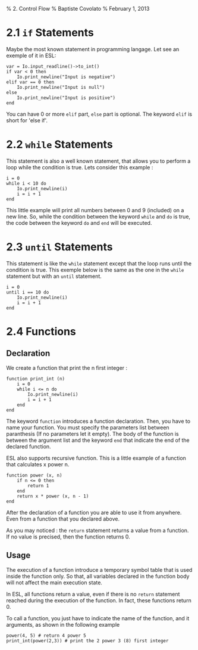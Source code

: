 % 2. Control Flow
% Baptiste Covolato
% February 1, 2013

2.1 `if` Statements
===================

Maybe the most known statement in programming langage. Let see an exemple of it in ESL:

    var = Io.input_readline()->to_int()
    if var < 0 then
        Io.print_newline("Input is negative")
    elif var == 0 then
        Io.print_newline("Input is null")
    else
        Io.print_newline("Input is positive")
    end

You can have 0 or more `elif` part, `else` part is optional. The keyword `elif` is short for 'else if'.

2.2 `while` Statements
======================

This statement is also a well known statement, that allows you to perform a loop while the condition is true.
Lets consider this example :

    i = 0
    while i < 10 do
        Io.print_newline(i)
        i = i + 1
    end

This little example will print all numbers between 0 and 9 (included) on a new line.
So, while the condition between the keyword `while` and `do` is true, the code between the keyword `do` and `end` will be executed.

2.3 `until` Statements
======================

This statement is like the `while` statement except that the loop runs until the condition is true.
This exemple below is the same as the one in the `while` statement but with an `until` statement.

    i = 0
    until i == 10 do
        Io.print_newline(i)
        i = i + 1
    end

2.4 Functions
=============

Declaration
-----------

We create a function that print the n first integer :

    function print_int (n)
        i = 0
        while i <= n do
            Io.print_newline(i)
            i = i + 1
        end
    end

The keyword `function` introduces a function declaration. Then, you have to name your function.
You must specify the parameters list between paranthesis (If no parameters let it empty). The
body of the function is between the argument list and the keyword `end` that indicate the end
of the declared function.

ESL also supports recursive function. This is a little example of a function
that calculates x power n.

    function power (x, n)
        if n <= 0 then
            return 1
        end
        return x * power (x, n - 1)
    end

After the declaration of a function you are able to use it from anywhere. Even from
a function that you declared above.

As you may noticed : the `return` statement returns a value from a function. If
no value is precised, then the function returns 0.

Usage
-----

The execution of a function introduce a temporary symbol table that is used inside the
function only. So that, all variables declared in the function body will not affect
the main execution state.

In ESL, all functions return a value, even if there is no `return` statement reached
during the execution of the function. In fact, these functions return 0.

To call a function, you just have to indicate the name of the function, and
it arguments, as shown in the following example

    power(4, 5) # return 4 power 5
    print_int(power(2,3)) # print the 2 power 3 (8) first integer
